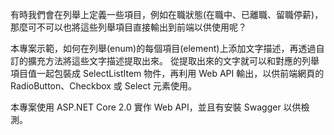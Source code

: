 有時我們會在列舉上定義一些項目，例如在職狀態(在職中、已離職、留職停薪)，那麼可不可以也將這些列舉項目直接輸出到前端以供使用呢？

本專案示範，如何在列舉(enum)的每個項目(element)上添加文字描述，再透過自訂的擴充方法將這些文字描述提取出來。
從提取出來的文字就可以和對應的列舉項目值一起包裝成 SelectListItem 物件，再利用 Web API 輸出，以供前端網頁的 RadioButton、Checkbox 或 Select 元素使用。

本專案使用 ASP.NET Core 2.0 實作 Web API，並且有安裝 Swagger 以供檢測。
